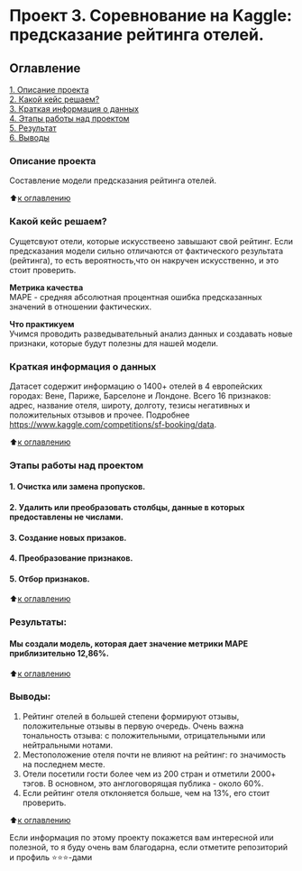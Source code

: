 # Проект 3. Соревнование на Kaggle: предсказание рейтинга отелей.

## Оглавление  
[1. Описание проекта](.README.md#Описание-проекта)  
[2. Какой кейс решаем?](.README.md#Какой-кейс-решаем)  
[3. Краткая информация о данных](.README.md#Краткая-информация-о-данных)  
[4. Этапы работы над проектом](.README.md#Этапы-работы-над-проектом)  
[5. Результат](.README.md#Результат)    
[6. Выводы](.README.md#Выводы) 

### Описание проекта    
Составление модели предсказания рейтинга отелей.

:arrow_up:[к оглавлению](_)


### Какой кейс решаем?    
Сущетсвуют отели, которые искусствеено завышают свой рейтинг. Если предсказания модели сильно 
отличаются от фактического результата (рейтинга), то есть вероятность,что он накручен 
искусственно, и это стоит проверить.

**Метрика качества**     
MAPE - средняя абсолютная процентная ошибка предсказанных значений в отношении фактических.

**Что практикуем**     
Учимся проводить разведывательный анализ данных и создавать новые признаки, которые будут полезны для 
нашей модели.


### Краткая информация о данных
Датасет содержит информацию о 1400+ отелей в 4 европейских городах: Вене, Париже, Барселоне и Лондоне.
Всего 16 признаков: адрес, название отеля, широту, долготу, тезисы негативных и положительных отзывов
и прочее. Подробнее https://www.kaggle.com/competitions/sf-booking/data.
  
:arrow_up:[к оглавлению](.README.md#Оглавление)


### Этапы работы над проектом  
#### 1. Очистка или замена пропусков.
#### 2. Удалить или преобразовать столбцы, данные в которых предоставлены не числами.
#### 3. Создание новых призаков.
#### 4. Преобразование признаков.
#### 5. Отбор признаков.

:arrow_up:[к оглавлению](.README.md#Оглавление)


### Результаты:  
#### Мы создали модель, которая дает значение метрики МАРЕ приблизительно 12,86%. 


:arrow_up:[к оглавлению](.README.md#Оглавление)


### Выводы:  

1. Рейтинг отелей в большей степени формируют отзывы, положительные отзывы в первую очередь. 
   Очень важна тональность отзыва: с положительными, отрицательными или нейтральными нотами.
2. Местоположение отеля почти не влияют на рейтинг: го значимость на последнем месте.
3. Отели посетили гости более чем из 200 стран и отметили 2000+ тэгов. В основном, 
   это англоговорящая публика - около 60%.
4. Если рейтинг отеля отклоняется больше, чем на 13%, его стоит проверить.


:arrow_up:[к оглавлению](.README.md#Оглавление)


Если информация по этому проекту покажется вам интересной или полезной, то я буду очень вам благодарна, если отметите репозиторий и профиль ⭐️⭐️⭐️-дами
